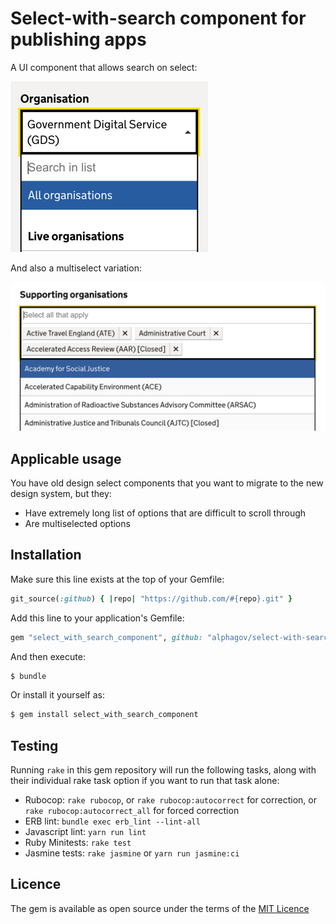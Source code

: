 # Select-with-search component for publishing apps

A UI component that allows search on select:  

![single_select.png](docs/single_select.png)

And also a multiselect variation: 

![multiselect.png](docs/multiselect.png)

## Applicable usage

You have old design select components that you want to migrate to the new design system, but they:

- Have extremely long list of options that are difficult to scroll through
- Are multiselected options


## Installation

Make sure this line exists at the top of your Gemfile: 
```ruby
git_source(:github) { |repo| "https://github.com/#{repo}.git" }
```

Add this line to your application's Gemfile:
```ruby
gem "select_with_search_component", github: "alphagov/select-with-search-component"
```

And then execute:
```bash
$ bundle
```

Or install it yourself as:
```bash
$ gem install select_with_search_component
```

## Testing

Running `rake` in this gem repository will run the following tasks, along with their individual rake task option if you want to run that task alone: 

- Rubocop: `rake rubocop`, or `rake rubocop:autocorrect` for correction, or `rake rubocop:autocorrect_all` for forced correction
- ERB lint: `bundle exec erb_lint --lint-all`
- Javascript lint: `yarn run lint`
- Ruby Minitests: `rake test`
- Jasmine tests: `rake jasmine` or `yarn run jasmine:ci`

## Licence

The gem is available as open source under the terms of the [MIT Licence](LICENSE)